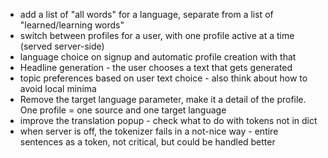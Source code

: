 - add a list of "all words" for a language, separate from a list of "learned/learning words"
- switch between profiles for a user, with one profile active at a time (served server-side)
- language choice on signup and automatic profile creation with that
- Headline generation - the user chooses a text that gets generated
- topic preferences based on user text choice - also think about how to avoid local minima
- Remove the target language parameter, make it a detail of the profile. One profile = one source and one target language
- improve the translation popup - check what to do with tokens not in dict
- when server is off, the tokenizer fails in a not-nice way - entire sentences as a token, not critical, but could be handled better
